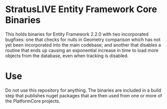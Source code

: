 StratusLIVE Entity Framework Core Binaries
====================

This holds binaries for Entity Framework 2.2.0 with two incorporated bugfixes: one that checks for nulls in Geometry comparison which has not yet been incorporated into the main codebase; and another that disables a routine that ends up causing an exponential increase in time to load more objects from the database, even when tracking is disabled.

Use
====================

Do not use this repository for anything. The binaries are included in a build step that publishes nuget packages that are then used from one or more of the PlatformCore projects.